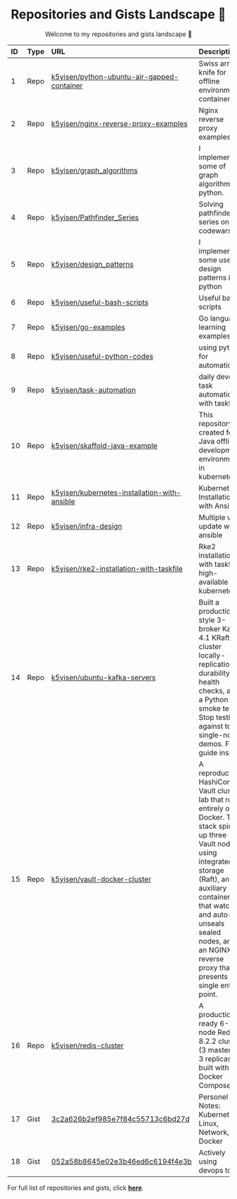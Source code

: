 <h1 align="center">Repositories and Gists Landscape 💎</h1>
<p align="center">Welcome to my repositories and gists landscape 👋</p>

| ID  | Type | URL          | Description                                              |
| :-- | :--- | :--------------- | :---------------------------------------------  |
| 1 | Repo | <a href="https://github.com/k5yisen/python-ubuntu-air-gapped-container">k5yisen/python-ubuntu-air-gapped-container</a> |  Swiss army knife for offline environment container  |
| 2 | Repo | <a href="https://github.com/k5yisen/nginx-reverse-proxy-examples">k5yisen/nginx-reverse-proxy-examples</a> | Nginx reverse proxy examples  |
| 3 | Repo | <a href="https://github.com/k5yisen/graph_algorithms">k5yisen/graph_algorithms</a> | I implemented some of graph algorithms in python.  |
| 4 | Repo | <a href="https://github.com/k5yisen/Pathfinder_Series">k5yisen/Pathfinder_Series</a> | Solving pathfinder series on codewars  |
| 5 | Repo | <a href="https://github.com/k5yisen/design_patterns">k5yisen/design_patterns</a> | I implemented some useful design patterns in python   |
| 6 | Repo | <a href="https://github.com/k5yisen/useful-bash-scripts">k5yisen/useful-bash-scripts</a> | Useful bash scripts   |
| 7 | Repo | <a href="https://github.com/k5yisen/go-examples">k5yisen/go-examples</a> | Go language learning examples  |
| 8 | Repo | <a href="https://github.com/k5yisen/useful-python-codes">k5yisen/useful-python-codes</a> | using python for automation  |
| 9 | Repo | <a href="https://github.com/k5yisen/task-automation">k5yisen/task-automation</a> | daily devops task automation with taskfile  |
| 10 | Repo | <a href="https://github.com/k5yisen/skaffold-java-example">k5yisen/skaffold-java-example</a> | This repository is created for a Java offline development environment in kubernetes.  |
| 11 | Repo | <a href="https://github.com/k5yisen/kubernetes-installation-with-ansible">k5yisen/kubernetes-installation-with-ansible</a> | Kubernetes Installation with Ansible  |
| 12 | Repo | <a href="https://github.com/k5yisen/infra-design">k5yisen/infra-design</a> | Multiple vms update with ansible  |
| 13 | Repo | <a href="https://github.com/k5yisen/rke2-installation-with-taskfile">k5yisen/rke2-installation-with-taskfile</a> | Rke2 installation with taskfile high-available kubernetes  |
| 14 | Repo | <a href="https://github.com/k5yisen/ubuntu-kafka-servers">k5yisen/ubuntu-kafka-servers</a> | Built a production-style 3-broker Kafka 4.1 KRaft cluster locally - replication, durability, health checks, and a Python smoke test. Stop testing against toy single-node demos. Full guide inside.  |
| 15 | Repo | <a href="https://github.com/k5yisen/vault-docker-cluster">k5yisen/vault-docker-cluster</a> | A reproducible HashiCorp Vault cluster lab that runs entirely on Docker. The stack spins up three Vault nodes using integrated storage (Raft), an auxiliary container that watches and auto-unseals sealed nodes, and an NGINX reverse proxy that presents a single entry point.  |
| 16 | Repo | <a href="https://github.com/k5yisen/redis-cluster">k5yisen/redis-cluster</a> | A production-ready 6-node Redis 8.2.2 cluster (3 masters + 3 replicas) built with Docker Compose.  |
| 17 | Gist | <a href="https://gist.github.com/isennkubilay/3c2a626b2ef985e7f84c55713c6bd27d">3c2a626b2ef985e7f84c55713c6bd27d</a> | Personel Notes: Kubernetes, Linux, Network, Docker  |
| 18 | Gist | <a href="https://gist.github.com/isennkubilay/052a58b8645e02e3b46ed6c6194f4e3b">052a58b8645e02e3b46ed6c6194f4e3b</a> | Actively using devops tools  |

For full list of repositories and gists, click [**here**](https://github.com/k5yisen?tab=repositories&q=&type=&language=&sort=stargazers).
